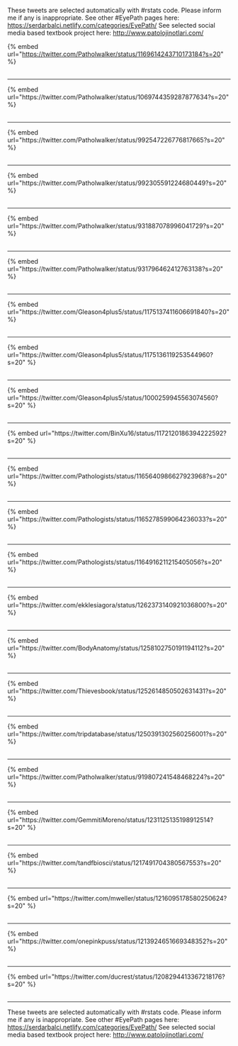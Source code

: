 

These tweets are selected automatically with #rstats code. Please inform me if any is inappropriate.
See other #EyePath pages here: https://serdarbalci.netlify.com/categories/EyePath/ 
See selected social media based textbook project here: http://www.patolojinotlari.com/

{% embed url="https://twitter.com/Patholwalker/status/1169614243710173184?s=20" %}<br>
<br>
<hr>
{% embed url="https://twitter.com/Patholwalker/status/1069744359287877634?s=20" %}<br>
<br>
<hr>
{% embed url="https://twitter.com/Patholwalker/status/992547226776817665?s=20" %}<br>
<br>
<hr>
{% embed url="https://twitter.com/Patholwalker/status/992305591224680449?s=20" %}<br>
<br>
<hr>
{% embed url="https://twitter.com/Patholwalker/status/931887078996041729?s=20" %}<br>
<br>
<hr>
{% embed url="https://twitter.com/Patholwalker/status/931796462412763138?s=20" %}<br>
<br>
<hr>
{% embed url="https://twitter.com/Gleason4plus5/status/1175137411606691840?s=20" %}<br>
<br>
<hr>
{% embed url="https://twitter.com/Gleason4plus5/status/1175136119253544960?s=20" %}<br>
<br>
<hr>
{% embed url="https://twitter.com/Gleason4plus5/status/1000259945563074560?s=20" %}<br>
<br>
<hr>
{% embed url="https://twitter.com/BinXu16/status/1172120186394222592?s=20" %}<br>
<br>
<hr>
{% embed url="https://twitter.com/Pathologists/status/1165640986627923968?s=20" %}<br>
<br>
<hr>
{% embed url="https://twitter.com/Pathologists/status/1165278599064236033?s=20" %}<br>
<br>
<hr>
{% embed url="https://twitter.com/Pathologists/status/1164916211215405056?s=20" %}<br>
<br>
<hr>
{% embed url="https://twitter.com/ekklesiagora/status/1262373140921036800?s=20" %}<br>
<br>
<hr>
{% embed url="https://twitter.com/BodyAnatomy/status/1258102750191194112?s=20" %}<br>
<br>
<hr>
{% embed url="https://twitter.com/Thievesbook/status/1252614850502631431?s=20" %}<br>
<br>
<hr>
{% embed url="https://twitter.com/tripdatabase/status/1250391302560256001?s=20" %}<br>
<br>
<hr>
{% embed url="https://twitter.com/Patholwalker/status/919807241548468224?s=20" %}<br>
<br>
<hr>
{% embed url="https://twitter.com/GemmitiMoreno/status/1231125135198912514?s=20" %}<br>
<br>
<hr>
{% embed url="https://twitter.com/tandfbiosci/status/1217491704380567553?s=20" %}<br>
<br>
<hr>
{% embed url="https://twitter.com/mweller/status/1216095178580250624?s=20" %}<br>
<br>
<hr>
{% embed url="https://twitter.com/onepinkpuss/status/1213924651669348352?s=20" %}<br>
<br>
<hr>
{% embed url="https://twitter.com/ducrest/status/1208294413367218176?s=20" %}<br>
<br>
<hr>


These tweets are selected automatically with #rstats code. Please inform me if any is inappropriate.
See other #EyePath pages here: https://serdarbalci.netlify.com/categories/EyePath/ 
See selected social media based textbook project here: http://www.patolojinotlari.com/
